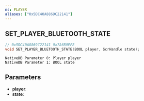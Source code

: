 ```yaml
---
ns: PLAYER
aliases: ["0x5DC40A8869C22141"]
---
```

## SET_PLAYER_BLUETOOTH_STATE

```c
// 0x5DC40A8869C22141 0x7A6B0EF8
void SET_PLAYER_BLUETOOTH_STATE(BOOL player, ScrHandle state);
```

```
NativeDB Parameter 0: Player player
NativeDB Parameter 1: BOOL state
```

## Parameters
* **player**: 
* **state**: 

